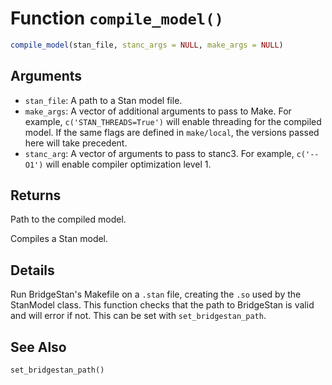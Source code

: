 # Function `compile_model()`

```r
compile_model(stan_file, stanc_args = NULL, make_args = NULL)
```

## Arguments

- `stan_file`: A path to a Stan model file.
- `make_args`: A vector of additional arguments to pass to Make. For example, `c('STAN_THREADS=True')` will enable threading for the compiled model. If the same flags are defined in `make/local`, the versions passed here will take precedent.
- `stanc_arg`: A vector of arguments to pass to stanc3. For example, `c('--O1')` will enable compiler optimization level 1.

## Returns

Path to the compiled model.

Compiles a Stan model.

## Details

Run BridgeStan's Makefile on a `.stan` file, creating the `.so` used by the StanModel class. This function checks that the path to BridgeStan is valid and will error if not. This can be set with `set_bridgestan_path`.

## See Also

`set_bridgestan_path()`
